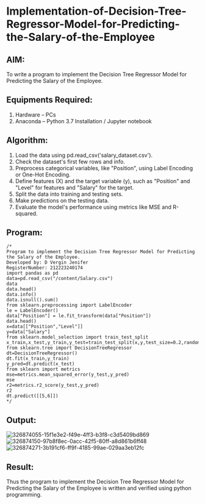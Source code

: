 # Implementation-of-Decision-Tree-Regressor-Model-for-Predicting-the-Salary-of-the-Employee

## AIM:
To write a program to implement the Decision Tree Regressor Model for Predicting the Salary of the Employee.

## Equipments Required:
1. Hardware – PCs
2. Anaconda – Python 3.7 Installation / Jupyter notebook

## Algorithm:
1. Load the data using pd.read_csv('salary_dataset.csv').
2. Check the dataset's first few rows and info.
3. Preprocess categorical variables, like "Position", using Label Encoding or One-Hot Encoding.
4. Define features (X) and the target variable (y), such as "Position" and "Level" for features and "Salary" for the target.
5. Split the data into training and testing sets.
6. Make predictions on the testing data.
7. Evaluate the model's performance using metrics like MSE and R-squared.
## Program:
```
/*
Program to implement the Decision Tree Regressor Model for Predicting the Salary of the Employee.
Developed by: D Vergin Jenifer
RegisterNumber: 212223240174
import pandas as pd
data=pd.read_csv("/content/Salary.csv")
data
data.head()
data.info()
data.isnull().sum()
from sklearn.preprocessing import LabelEncoder
le = LabelEncoder()
data["Position"] = le.fit_transform(data["Position"])
data.head()
x=data[["Position","Level"]]
y=data["Salary"]
from sklearn.model_selection import train_test_split
x_train,x_test,y_train,y_test=train_test_split(x,y,test_size=0.2,random_state=2)
from sklearn.tree import DecisionTreeRegressor
dt=DecisionTreeRegressor()
dt.fit(x_train,y_train)
y_pred=dt.predict(x_test)
from sklearn import metrics
mse=metrics.mean_squared_error(y_test,y_pred)
mse
r2=metrics.r2_score(y_test,y_pred)
r2
dt.predict([[5,6]])
*/
```

## Output:
![326874055-15f1e3e2-f49e-4ff3-b3f8-c3d5409bd869](https://github.com/VerginJenifer/Implementation-of-Decision-Tree-Regressor-Model-for-Predicting-the-Salary-of-the-Employee/assets/136251012/877af0f8-e206-4748-a09e-df26ddea4251)
![326874150-97b8f8ec-0acc-42f5-80ff-a8d861b6ff48](https://github.com/VerginJenifer/Implementation-of-Decision-Tree-Regressor-Model-for-Predicting-the-Salary-of-the-Employee/assets/136251012/9e6e651c-0f8d-4d24-a1f3-f04c1b55fa30)
![326874271-3b191cf6-ff9f-4185-99ae-029aa3eb12fc](https://github.com/VerginJenifer/Implementation-of-Decision-Tree-Regressor-Model-for-Predicting-the-Salary-of-the-Employee/assets/136251012/0195fa50-9ab3-493e-b05d-1c439b8bd75b)



## Result:
Thus the program to implement the Decision Tree Regressor Model for Predicting the Salary of the Employee is written and verified using python programming.
